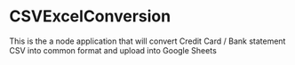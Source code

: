 # CSVExcelConversion

This is the a node application that will convert Credit Card / Bank statement CSV into common format and upload into Google Sheets

